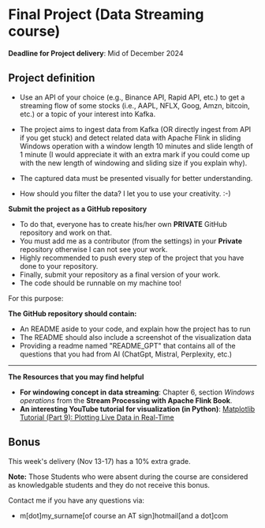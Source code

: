 # Final Project (Data Streaming course)

**Deadline for Project delivery**:  Mid of December 2024

## Project definition
- Use an API of your choice (e.g., Binance API, Rapid API, etc.) to get a streaming flow of some stocks (i.e., AAPL, NFLX, Goog, Amzn, bitcoin, etc.) or a topic of your interest into Kafka.

- The project aims to ingest data from Kafka (OR directly ingest from API if you get stuck) and detect related data with Apache Flink in sliding Windows operation with a window length 10 minutes and slide length of 1 minute (I would appreciate it with an extra mark if you could come up with the new length of windowing and sliding size if you explain why).
- The captured data must be presented visually for better understanding.
- How should you filter the data? I let you to use your creativity. :-)


**Submit the project as a GitHub repository**
- To do that, everyone has to create his/her own **PRIVATE** GitHub repository and work on that.
- You must add me as a contributor (from the settings) in your **Private** repository otherwise I can not see your work.
- Highly recommended to push every step of the project that you have done to your repository.
- Finally, submit your repository as a final version of your work.
- The code should be runnable on my machine too!

For this purpose:

**The GitHub repository should contain:**
- An README aside to your code, and explain how the project has to run
- The README should also include a screenshot of the visualization data
- Providing a readme named "README_GPT" that contains all of the questions that you had from AI (ChatGpt, Mistral, Perplexity, etc.) 

---
**The Resources that you may find helpful**
- **For windowing concept in data streaming**: Chapter 6, section _Windows operations_ from the __Stream Processing with Apache Flink Book__.
- **An interesting YouTube tutorial for visualization (in Python)**: [Matplotlib Tutorial (Part 9): Plotting Live Data in Real-Time](https://www.youtube.com/watch?v=Ercd-Ip5PfQ&list=PL-osiE80TeTvipOqomVEeZ1HRrcEvtZB_&index=10)

## Bonus
This week's delivery (Nov 13-17) has a 10% extra grade.

**Note:** Those Students who were absent during the course are considered as knowledgable students and they do not receive this bonus. 


Contact me if you have any questions via:
- m[dot]my_surname[of course an AT sign]hotmail[and a dot]com
